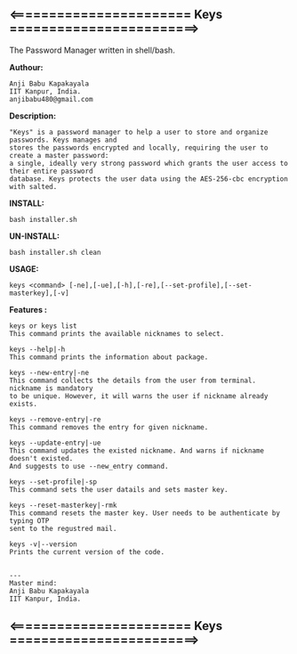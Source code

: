 ## <======================= Keys ========================>

The Password Manager written in shell/bash.
 
**Authour:**
    
    Anji Babu Kapakayala
    IIT Kanpur, India.
    anjibabu480@gmail.com

    
 **Description:**
            
    "Keys" is a password manager to help a user to store and organize passwords. Keys manages and 
    stores the passwords encrypted and locally, requiring the user to create a master password: 
    a single, ideally very strong password which grants the user access to their entire password 
    database. Keys protects the user data using the AES-256-cbc encryption with salted.
    
**INSTALL:**

    bash installer.sh
    
**UN-INSTALL:**

    bash installer.sh clean

**USAGE:**

    keys <command> [-ne],[-ue],[-h],[-re],[--set-profile],[--set-masterkey],[-v]

**Features :**

    keys or keys list
    This command prints the available nicknames to select.

    keys --help|-h
    This command prints the information about package.

    keys --new-entry|-ne
    This command collects the details from the user from terminal. nickname is mandatory 
    to be unique. However, it will warns the user if nickname already exists.

    keys --remove-entry|-re
    This command removes the entry for given nickname.

    keys --update-entry|-ue
    This command updates the existed nickname. And warns if nickname doesn't existed.
    And suggests to use --new_entry command.

    keys --set-profile|-sp
    This command sets the user datails and sets master key.

    keys --reset-masterkey|-rmk
    This command resets the master key. User needs to be authenticate by typing OTP 
    sent to the regustred mail.
    
    keys -v|--version
    Prints the current version of the code.


    ---
    Master mind:
    Anji Babu Kapakayala
    IIT Kanpur, India.

## <======================= Keys ========================>
   

